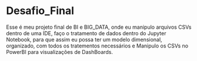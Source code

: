 # Desafio_Final

Esse é meu projeto final de BI e BIG_DATA, onde eu manipulo arquivos CSVs dentro de uma IDE, faço o tratamento de dados dentro do Jupyter Notebook, para que assim eu possa ter um modelo
dimensional, organizado, com todos os tratementos necessários e Manipulo os CSVs no PowerBI para visualizações de DashBoards.
